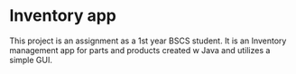 # Inventory app

This project is an assignment as a 1st year BSCS student. It is an Inventory management app for parts and products created w Java and utilizes a simple GUI. 
